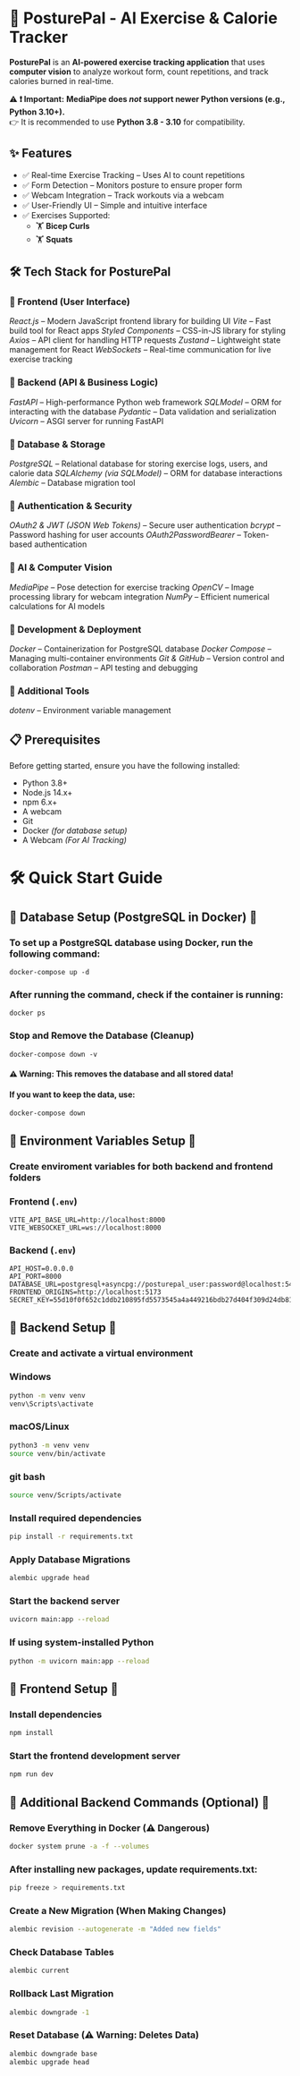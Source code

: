 # 🚀 PosturePal - AI Exercise & Calorie Tracker 
**PosturePal** is an **AI-powered exercise tracking application** that uses **computer vision** to analyze workout form, count repetitions, and track calories burned in real-time.

⚠ **❗ Important:** **MediaPipe does *not* support newer Python versions (e.g., Python 3.10+).**  
👉 It is recommended to use **Python 3.8 - 3.10** for compatibility.

## ✨ Features
- ✅ Real-time Exercise Tracking – Uses AI to count repetitions
- ✅ Form Detection – Monitors posture to ensure proper form
- ✅ Webcam Integration – Track workouts via a webcam
- ✅ User-Friendly UI – Simple and intuitive interface
- ✅ Exercises Supported:
  - 🏋️ **Bicep Curls**
  - 🏋️ **Squats**

## 🛠 Tech Stack for PosturePal

### 🔹 Frontend (User Interface)
*React.js* – Modern JavaScript frontend library for building UI
*Vite* – Fast build tool for React apps
*Styled Components* – CSS-in-JS library for styling
*Axios* – API client for handling HTTP requests
*Zustand* – Lightweight state management for React
*WebSockets* – Real-time communication for live exercise tracking

### 🔹 Backend (API & Business Logic)
*FastAPI* – High-performance Python web framework
*SQLModel* – ORM for interacting with the database
*Pydantic* – Data validation and serialization
*Uvicorn* – ASGI server for running FastAPI

### 🔹 Database & Storage
*PostgreSQL* – Relational database for storing exercise logs, users, and calorie data
*SQLAlchemy (via SQLModel)* – ORM for database interactions
*Alembic* – Database migration tool

### 🔹 Authentication & Security
*OAuth2 & JWT (JSON Web Tokens)* – Secure user authentication
*bcrypt* – Password hashing for user accounts
*OAuth2PasswordBearer* – Token-based authentication

### 🔹 AI & Computer Vision
*MediaPipe* – Pose detection for exercise tracking
*OpenCV* – Image processing library for webcam integration
*NumPy* – Efficient numerical calculations for AI models

### 🔹 Development & Deployment
*Docker* – Containerization for PostgreSQL database
*Docker Compose* – Managing multi-container environments
*Git & GitHub* – Version control and collaboration
*Postman* – API testing and debugging

### 🔹 Additional Tools
*dotenv* – Environment variable management

## 📋 Prerequisites
Before getting started, ensure you have the following installed:

- Python 3.8+
- Node.js 14.x+
- npm 6.x+
- A webcam
- Git
- Docker *(for database setup)*
- A Webcam *(For AI Tracking)*

# 🛠 Quick Start Guide

## 📌 Database Setup (PostgreSQL in Docker) 📌

### To set up a PostgreSQL database using Docker, run the following command:

```env
docker-compose up -d
```

### After running the command, check if the container is running:

```env
docker ps
```

### Stop and Remove the Database (Cleanup)

```env
docker-compose down -v
```

#### ⚠ Warning: This removes the database and all stored data!
#### If you want to keep the data, use:

```env
docker-compose down
```

## 📌 Environment Variables Setup 📌

### Create enviroment variables for both backend and frontend folders

### **Frontend (`.env`)**
```env
VITE_API_BASE_URL=http://localhost:8000
VITE_WEBSOCKET_URL=ws://localhost:8000
```

### **Backend (`.env`)**
```env
API_HOST=0.0.0.0
API_PORT=8000
DATABASE_URL=postgresql+asyncpg://posturepal_user:password@localhost:5432/posturepal
FRONTEND_ORIGINS=http://localhost:5173
SECRET_KEY=55d10f0f652c1ddb210895fd5573545a4a449216bdb27d404f309d24db810ee6
```

## 📌 Backend Setup 📌

### Create and activate a virtual environment

### Windows
```sh
python -m venv venv
venv\Scripts\activate
```

### macOS/Linux
```sh
python3 -m venv venv
source venv/bin/activate
```

### git bash
```sh
source venv/Scripts/activate
```

### Install required dependencies
```sh
pip install -r requirements.txt
```

### Apply Database Migrations
```sh
alembic upgrade head
```

### Start the backend server
```sh
uvicorn main:app --reload
```
### If using system-installed Python
```sh
python -m uvicorn main:app --reload
```

## 📌 Frontend Setup 📌

### Install dependencies
```sh
npm install
```

### Start the frontend development server
```sh
npm run dev
```

## 📌 Additional Backend Commands (Optional) 📌

### Remove Everything in Docker (⚠ Dangerous)
```sh
docker system prune -a -f --volumes
```

### After installing new packages, update requirements.txt:
```sh
pip freeze > requirements.txt
```

### Create a New Migration (When Making Changes)
```sh
alembic revision --autogenerate -m "Added new fields"
```

### Check Database Tables
```sh
alembic current
```

### Rollback Last Migration
```sh
alembic downgrade -1
```

### Reset Database (⚠ Warning: Deletes Data)
```sh
alembic downgrade base
alembic upgrade head
```